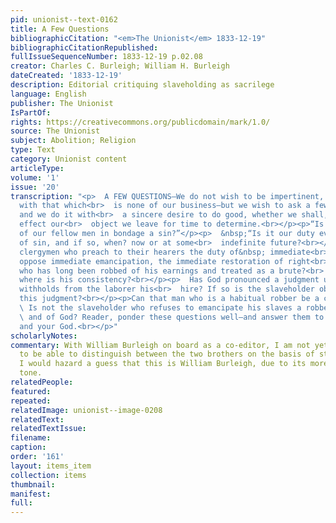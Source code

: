 ```yaml
---
pid: unionist--text-0162
title: A Few Questions
bibliographicCitation: "<em>The Unionist</em> 1833-12-19"
bibliographicCitationRepublished: 
fullIssueSequenceNumber: 1833-12-19 p.02.08
creator: Charles C. Burleigh; William H. Burleigh
dateCreated: '1833-12-19'
description: Editorial critiquing slaveholding as sacrilege
language: English
publisher: The Unionist
IsPartOf: 
rights: https://creativecommons.org/publicdomain/mark/1.0/
source: The Unionist
subject: Abolition; Religion
type: Text
category: Unionist content
articleType: 
volume: '1'
issue: '20'
transcription: "<p>  A FEW QUESTIONS—We do not wish to be impertinent, nor meddle
  with that which<br>  is none of our business—but we wish to ask a few questions,
  and we do it with<br>  a sincere desire to do good, whether we shall, to any extent,
  effect our<br>  object we leave for time to determine.<br></p><p>“Is the holding
  of our fellow men in bondage a sin?”</p><p>  &nbsp;“Is it our duty ever to repent
  of sin, and if so, when? now or at some<br>  indefinite future?<br></p><p>  Do any
  clergymen who preach to their hearers the duty of&nbsp; immediate<br>  repentence
  oppose immediate emancipation, the immediate restoration of right<br>  to the slave
  who has long been robbed of his earnings and treated as a brute?<br>  and if so
  where is his consistency?<br></p><p>  Has God pronounced a judgment upon him who
  withholds from the laborer his<br>  hire? If so is the slaveholder obnoxious to
  this judgment?<br></p><p>Can that man who is a habitual robber be a christian?</p><p>
  \ Is not the slaveholder who refuses to emancipate his slaves a robber of man<br>
  \ and of God? Reader, ponder these questions well—and answer them to your<br>  conscience
  and your God.<br></p>"
scholarlyNotes: 
commentary: With William Burleigh on board as a co-editor, I am not yet in a position
  to be able to distinguish between the two brothers on the basis of style. However,
  I would hazard a guess that this is William Burleigh, due to its more religiously-inflected
  tone.
relatedPeople: 
featured: 
repeated: 
relatedImage: unionist--image-0208
relatedText: 
relatedTextIssue: 
filename: 
caption: 
order: '161'
layout: items_item
collection: items
thumbnail: 
manifest: 
full: 
---
```

